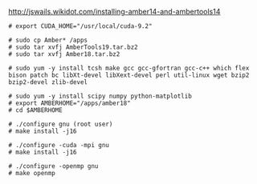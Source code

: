 http://jswails.wikidot.com/installing-amber14-and-ambertools14

```
# export CUDA_HOME="/usr/local/cuda-9.2"

# sudo cp Amber* /apps
# sudo tar xvfj AmberTools19.tar.bz2
# sudo tar xvfj Amber18.tar.bz2

# sudo yum -y install tcsh make gcc gcc-gfortran gcc-c++ which flex bison patch bc libXt-devel libXext-devel perl util-linux wget bzip2 bzip2-devel zlib-devel

# sudo yum -y install scipy numpy python-matplotlib
# export AMBERHOME="/apps/amber18"
# cd $AMBERHOME
```

```
# ./configure gnu (root user)
# make install -j16
```

```
# ./configure -cuda -mpi gnu
# make install -j16
```

```
# ./configure -openmp gnu
# make openmp
```
